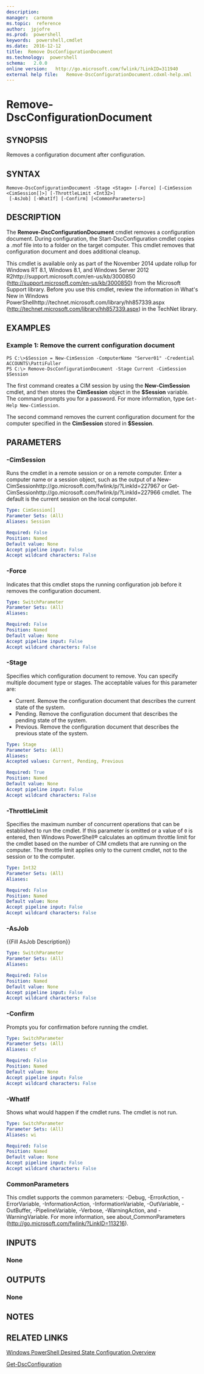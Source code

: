 ```yaml
---
description:  
manager:  carmonm
ms.topic:  reference
author:  jpjofre
ms.prod:  powershell
keywords:  powershell,cmdlet
ms.date:  2016-12-12
title:  Remove DscConfigurationDocument
ms.technology:  powershell
schema:   2.0.0
online version:   http://go.microsoft.com/fwlink/?LinkID=311940
external help file:   Remove-DscConfigurationDocument.cdxml-help.xml
---
```



# Remove-DscConfigurationDocument

## SYNOPSIS
Removes a configuration document after configuration.

## SYNTAX

```
Remove-DscConfigurationDocument -Stage <Stage> [-Force] [-CimSession <CimSession[]>] [-ThrottleLimit <Int32>]
 [-AsJob] [-WhatIf] [-Confirm] [<CommonParameters>]
```

## DESCRIPTION
The **Remove-DscConfigurationDocument** cmdlet removes a configuration document.
During configuration, the Start-DscConfiguration cmdlet copies a .mof file into to a folder on the target computer.
This cmdlet removes that configuration document and does additional cleanup.

This cmdlet is available only as part of the November 2014 update rollup for Windows RT 8.1, Windows 8.1, and Windows Server 2012 R2http://support.microsoft.com/en-us/kb/3000850 (http://support.microsoft.com/en-us/kb/3000850) from the Microsoft Support library.
Before you use this cmdlet, review the information in What's New in Windows PowerShellhttp://technet.microsoft.com/library/hh857339.aspx (http://technet.microsoft.com/library/hh857339.aspx) in the TechNet library.

## EXAMPLES

### Example 1: Remove the current configuration document
```
PS C:\>$Session = New-CimSession -ComputerName "Server01" -Credential ACCOUNTS\PattiFuller
PS C:\> Remove-DscConfigurationDocument -Stage Current -CimSession $Session
```

The first command creates a CIM session by using the **New-CimSession** cmdlet, and then stores the **CimSession** object in the **$Session** variable.
The command prompts you for a password.
For more information, type `Get-Help New-CimSession`.

The second command removes the current configuration document for the computer specified in the **CimSession** stored in **$Session**.

## PARAMETERS

### -CimSession
Runs the cmdlet in a remote session or on a remote computer.
Enter a computer name or a session object, such as the output of a New-CimSessionhttp://go.microsoft.com/fwlink/p/?LinkId=227967 or Get-CimSessionhttp://go.microsoft.com/fwlink/p/?LinkId=227966 cmdlet.
The default is the current session on the local computer.

```yaml
Type: CimSession[]
Parameter Sets: (All)
Aliases: Session

Required: False
Position: Named
Default value: None
Accept pipeline input: False
Accept wildcard characters: False
```

### -Force
Indicates that this cmdlet stops the running configuration job before it removes the configuration document.

```yaml
Type: SwitchParameter
Parameter Sets: (All)
Aliases: 

Required: False
Position: Named
Default value: None
Accept pipeline input: False
Accept wildcard characters: False
```

### -Stage
Specifies which configuration document to remove.
You can specify multiple document type or stages.
The acceptable values for this parameter are:

- Current.
Remove the configuration document that describes the current state of the system. 
- Pending.
Remove the configuration document that describes the pending state of the system. 
- Previous.
Remove the configuration document that describes the previous state of the system.

```yaml
Type: Stage
Parameter Sets: (All)
Aliases: 
Accepted values: Current, Pending, Previous

Required: True
Position: Named
Default value: None
Accept pipeline input: False
Accept wildcard characters: False
```

### -ThrottleLimit
Specifies the maximum number of concurrent operations that can be established to run the cmdlet.
If this parameter is omitted or a value of `0` is entered, then Windows PowerShell® calculates an optimum throttle limit for the cmdlet based on the number of CIM cmdlets that are running on the computer.
The throttle limit applies only to the current cmdlet, not to the session or to the computer.

```yaml
Type: Int32
Parameter Sets: (All)
Aliases: 

Required: False
Position: Named
Default value: None
Accept pipeline input: False
Accept wildcard characters: False
```

### -AsJob
{{Fill AsJob Description}}

```yaml
Type: SwitchParameter
Parameter Sets: (All)
Aliases: 

Required: False
Position: Named
Default value: None
Accept pipeline input: False
Accept wildcard characters: False
```

### -Confirm
Prompts you for confirmation before running the cmdlet.

```yaml
Type: SwitchParameter
Parameter Sets: (All)
Aliases: cf

Required: False
Position: Named
Default value: None
Accept pipeline input: False
Accept wildcard characters: False
```

### -WhatIf
Shows what would happen if the cmdlet runs. The cmdlet is not run.

```yaml
Type: SwitchParameter
Parameter Sets: (All)
Aliases: wi

Required: False
Position: Named
Default value: None
Accept pipeline input: False
Accept wildcard characters: False
```

### CommonParameters
This cmdlet supports the common parameters: -Debug, -ErrorAction, -ErrorVariable, -InformationAction, -InformationVariable, -OutVariable, -OutBuffer, -PipelineVariable, -Verbose, -WarningAction, and -WarningVariable. For more information, see about_CommonParameters (http://go.microsoft.com/fwlink/?LinkID=113216).

## INPUTS

### None

## OUTPUTS

### None

## NOTES

## RELATED LINKS

[Windows PowerShell Desired State Configuration Overview](http://go.microsoft.com/fwlink/?LinkID=311940)

[Get-DscConfiguration](Get-DscConfiguration.md)

